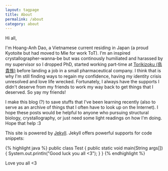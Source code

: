 ```yaml
---
layout: tagpage
title: About
permalink: /about
category: about
---
```


Hi all,

I'm Hoang-Anh Dao, a Vietnamese current residing in Japan (a proud Kyotoite but had moved to Mie for work ToT). I'm an inspired crystallographer-wanna-be but was continously humiliated and harassed by my supervisor so I dropped PhD, started working part-time at [Torikizoku (鳥貴族)][Torikizoku (鳥貴族)] before landing a job in a small pharmaceutical company. I think that is why I'm still finding ways to regain my confidence, having my identity crisis unresolved and love life wrecked. Fortunately, I always have the supports I didn't deserve from my friends to work my way back to get things that I deserved. So yay my friends!

I make this blog (?) to save stuffs that I've been learning recently (also to serve as an archive of things that I often have to look up on the Internet). I hope these posts would be helpful to anyone who pursuing structural biology, crystallography, or just need some light readings on how I'm doing. Hope that help :3

This site is powered by [Jekyll][jekyll-page]. Jekyll offers powerful supports for code snippets:

{% highlight java %}
public class Test { 
  public static void main(String args[]) { 
      System.out.println("Good luck you all <3"); 
  } 
} 
{% endhighlight %}

Love you all <3

[Torikizoku (鳥貴族)]: https://torikizoku.co.jp/
[jekyll-page]: https://jekyllrb.com/
